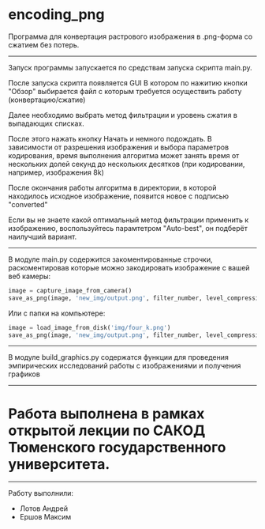 # encoding_png
Программа для конвертация растрового изображения в .png-форма со сжатием без потерь.
** **

Запуск программы запускается по средствам запуска скрипта main.py.

После запуска скрипта появляется GUI В котором по нажитию кнопки "Обзор" выбирается файл с которым требуется осуществить работу (конвертацию/сжатие)

Далее необходимо выбрать метод фильтрации и уровень сжатия в выпадающих списках.

После этого нажать кнопку Начать и немного подождать. В зависимости от разрешения изображения и выбора параметров кодирования, время выполнения алгоритма может занять время от нескольких долей секунд до нескольких десятков (при кодировании, например, изображения 8k)

После окончания работы алгоритма в директории, в которой находилось исходное изображение, появится новое с подписью "converted"

Если вы не знаете какой оптимальный метод фильтрации применить к изображению, воспользуйтесь парамтетром "Auto-best", он подберёт наилучший вариант.

** **

В модуле main.py содержится закоментированные строчки, раскоментировав которые можно закодировать изображение с вашей веб камеры:
```python
image = capture_image_from_camera()
save_as_png(image, 'new_img/output.png', filter_number, level_compression) # уровни передаются индексами
```

Или с папки на компьютере:
```python
image = load_image_from_disk('img/four_k.png')
save_as_png(image, 'new_img/output.png', filter_number, level_compression) # уровни передаются индексами
```


** **

В модуле build_graphics.py содержатся функции для проведения эмпирических исследований работы с изображениями и получения графиков


** **

# Работа выполнена в рамках открытой лекции по САКОД Тюменского государственного университета.

** **

Работу выполнили:

* Лотов Андрей
* Ершов Максим
